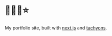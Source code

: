 # 🍡🍇🍑⭐️

My portfolio site, built with [next.js](https://github.com/zeit/next.js/) and [tachyons](https://github.com/tachyons-css/tachyons).
